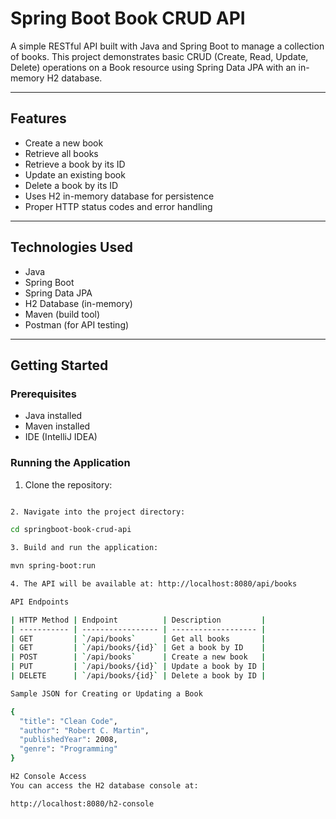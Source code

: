 # Spring Boot Book CRUD API

A simple RESTful API built with Java and Spring Boot to manage a collection of books. This project demonstrates basic CRUD (Create, Read, Update, Delete) operations on a Book resource using Spring Data JPA with an in-memory H2 database.

---

## Features

- Create a new book
- Retrieve all books
- Retrieve a book by its ID
- Update an existing book
- Delete a book by its ID
- Uses H2 in-memory database for persistence
- Proper HTTP status codes and error handling

---

## Technologies Used

- Java
- Spring Boot
- Spring Data JPA
- H2 Database (in-memory)
- Maven (build tool)
- Postman (for API testing)

---

## Getting Started

### Prerequisites

- Java installed
- Maven installed
- IDE (IntelliJ IDEA)

### Running the Application

1. Clone the repository:

```bash git clone https://github.com/your-username/springboot-book-crud-api.git

2. Navigate into the project directory:

cd springboot-book-crud-api

3. Build and run the application:

mvn spring-boot:run

4. The API will be available at: http://localhost:8080/api/books

API Endpoints

| HTTP Method | Endpoint          | Description         |
| ----------- | ----------------- | ------------------- |
| GET         | `/api/books`      | Get all books       |
| GET         | `/api/books/{id}` | Get a book by ID    |
| POST        | `/api/books`      | Create a new book   |
| PUT         | `/api/books/{id}` | Update a book by ID |
| DELETE      | `/api/books/{id}` | Delete a book by ID |

Sample JSON for Creating or Updating a Book

{
  "title": "Clean Code",
  "author": "Robert C. Martin",
  "publishedYear": 2008,
  "genre": "Programming"
}

H2 Console Access
You can access the H2 database console at:

http://localhost:8080/h2-console


